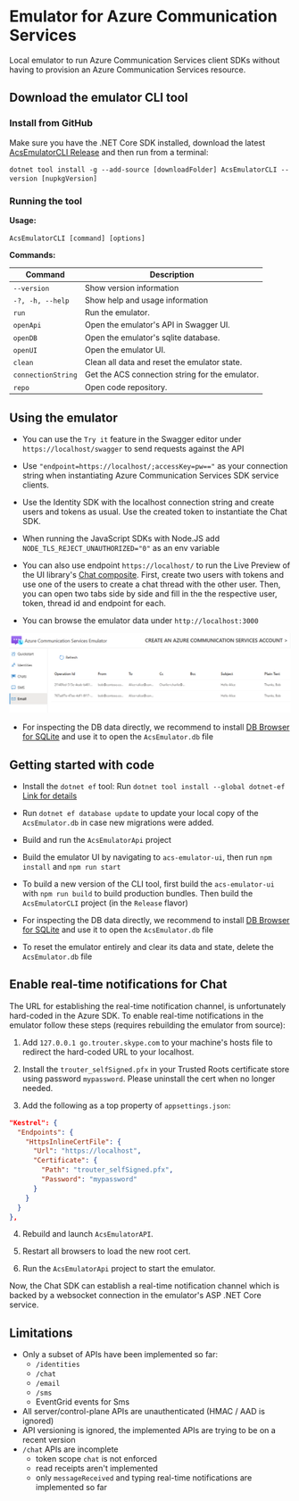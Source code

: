 # Emulator for Azure Communication Services
Local emulator to run Azure Communication Services client SDKs without having to provision an Azure Communication Services resource.

## Download the emulator CLI tool

### Install from GitHub

Make sure you have the .NET Core SDK installed, download the latest [AcsEmulatorCLI Release](https://github.com/DominikMe/acs-emulator/releases) and then run from a terminal:

```dotnetcli
dotnet tool install -g --add-source [downloadFolder] AcsEmulatorCLI --version [nupkgVersion]
```

### Running the tool

**Usage:**

`AcsEmulatorCLI [command] [options]`

**Commands:**

| Command            | Description                      |
| ------------------ | -------------------------------- |
|  `--version `        | Show version information
|  `-?, -h, --help`    | Show help and usage information |
|  `run`               | Run the emulator. |
|  `openApi`           | Open the emulator's API in Swagger UI. |
|  `openDB`            | Open the emulator's sqlite database.         |
|  `openUI`            | Open the emulator UI. |
|  `clean`             | Clean all data and reset the emulator state. |
|  `connectionString`  | Get the ACS connection string for the emulator. |
|  `repo`              | Open code repository. |

## Using the emulator

* You can use the `Try it` feature in the Swagger editor under `https://localhost/swagger` to send requests against the API

* Use `"endpoint=https://localhost/;accessKey=pw=="` as your connection string when instantiating Azure Communication Services SDK service clients.

* Use the Identity SDK with the localhost connection string and create users and tokens as usual. Use the created token to instantiate the Chat SDK.

* When running the JavaScript SDKs with Node.JS add `NODE_TLS_REJECT_UNAUTHORIZED="0"` as an env variable

* You can also use endpoint `https://localhost/` to run the Live Preview of the UI library's [Chat composite](https://azure.github.io/communication-ui-library/?path=/story/composites-chat-joinexistingchatthread--join-existing-chat-thread). First, create two users with tokens and use one of the users to create a chat thread with the other user. Then, you can open two tabs side by side and fill in the the respective user, token, thread id and endpoint for each.

* You can browse the emulator data under `http://localhost:3000`

![Emulator UI](./AcsEmulator/EmulatorUI.png)

* For inspecting the DB data directly, we recommend to install [DB Browser for SQLite](https://sqlitebrowser.org/) and use it to open the `AcsEmulator.db` file

## Getting started with code

* Install the `dotnet ef` tool: Run `dotnet tool install --global dotnet-ef` [Link for details](https://docs.microsoft.com/en-us/ef/core/cli/dotnet)

* Run `dotnet ef database update` to update your local copy of the `AcsEmulator.db` in case new migrations were added.

* Build and run the `AcsEmulatorApi` project

* Build the emulator UI by navigating to `acs-emulator-ui`, then run `npm install` and `npm run start`

* To build a new version of the CLI tool, first build the `acs-emulator-ui` with `npm run build` to build production bundles. Then build the `AcsEmulatorCLI` project (in the `Release` flavor)

* For inspecting the DB data directly, we recommend to install [DB Browser for SQLite](https://sqlitebrowser.org/) and use it to open the `AcsEmulator.db` file

* To reset the emulator entirely and clear its data and state, delete the `AcsEmulator.db` file

## Enable real-time notifications for Chat

The URL for establishing the real-time notification channel, is unfortunately hard-coded in the Azure SDK. To enable real-time notifications in the emulator follow these steps (requires rebuilding the emulator from source):

1. Add `127.0.0.1 go.trouter.skype.com` to your machine's hosts file to redirect the hard-coded URL to your localhost.

1. Install the `trouter_selfSigned.pfx` in your Trusted Roots certificate store using password `mypassword`. Please uninstall the cert when no longer needed.

1. Add the following as a top property of `appsettings.json`:
```json
"Kestrel": {
  "Endpoints": {
    "HttpsInlineCertFile": {
      "Url": "https://localhost",
      "Certificate": {
        "Path": "trouter_selfSigned.pfx",
        "Password": "mypassword"
      }
    }
  }
},
```
4. Rebuild and launch `AcsEmulatorAPI`.

5. Restart all browsers to load the new root cert.

6. Run the `AcsEmulatorApi` project to start the emulator.

Now, the Chat SDK can establish a real-time notification channel which is backed by a websocket connection in the emulator's ASP .NET Core service.

## Limitations

* Only a subset of APIs have been implemented so far:
  * `/identities`
  * `/chat`
  * `/email`
  * `/sms`
  * EventGrid events for Sms
* All server/control-plane APIs are unauthenticated (HMAC / AAD is ignored)
* API versioning is ignored, the implemented APIs are trying to be on a recent version
* `/chat` APIs are incomplete
  * token scope `chat` is not enforced
  * read receipts aren't implemented
  * only `messageReceived` and typing real-time notifications are implemented so far
